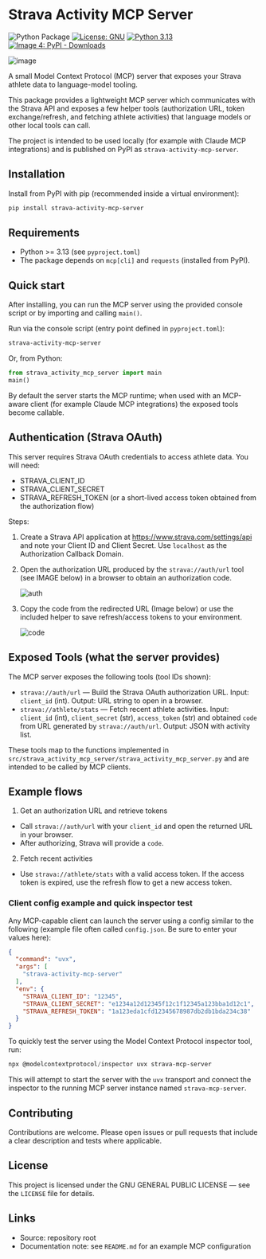 # Strava Activity MCP Server
![Python Package](https://github.com/tomekkorbak/strava-mcp-server/actions/workflows/python-package.yml/badge.svg)
[![License: GNU](https://img.shields.io/badge/License-GPLv3-blue.svg)](https://opensource.org/licenses/gpl-3-0)
[![Python 3.13](https://img.shields.io/badge/python-3.13-blue?logo=python&logoColor=white)](https://www.python.org/downloads/release/python-3130/)
[![Image 4: PyPI - Downloads](https://pypi-camo.freetls.fastly.net/181f8d950cca6deba70a687f7d20516c0643a07f/68747470733a2f2f696d672e736869656c64732e696f2f707970692f646d2f6761727468)](https://pypistats.org/packages/strava-activity-mcp-server)

![image](https://github.com/user-attachments/assets/4bb214ca-1132-4e63-9390-d6eaddab50be)



A small Model Context Protocol (MCP) server that exposes your Strava athlete data to language-model tooling.

This package provides a lightweight MCP server which communicates with the Strava API and exposes a few helper tools (authorization URL, token exchange/refresh, and fetching athlete activities) that language models or other local tools can call.

The project is intended to be used locally (for example with Claude MCP integrations) and is published on PyPI as `strava-activity-mcp-server`.

## Installation

Install from PyPI with pip (recommended inside a virtual environment):

```powershell
pip install strava-activity-mcp-server
```

## Requirements

- Python >= 3.13 (see `pyproject.toml`)
- The package depends on `mcp[cli]` and `requests` (installed from PyPI).

## Quick start

After installing, you can run the MCP server using the provided console script or by importing and calling `main()`.

Run via the console script (entry point defined in `pyproject.toml`):

```cmd
strava-activity-mcp-server
```

Or, from Python:

```python
from strava_activity_mcp_server import main
main()
```

By default the server starts the MCP runtime; when used with an MCP-aware client (for example Claude MCP integrations) the exposed tools become callable.

## Authentication (Strava OAuth)

This server requires Strava OAuth credentials to access athlete data. You will need:

- STRAVA_CLIENT_ID
- STRAVA_CLIENT_SECRET
- STRAVA_REFRESH_TOKEN (or a short-lived access token obtained from the authorization flow)

Steps:

1. Create a Strava API application at https://www.strava.com/settings/api and note your Client ID and Client Secret. Use `localhost` as the Authorization Callback Domain.
2. Open the authorization URL produced by the `strava://auth/url` tool (see IMAGE below) in a browser to obtain an authorization code.

   ![auth](https://github.com/user-attachments/assets/a348ccc7-a4be-49fb-8f79-b88f9d80cfc9)

3. Copy the code from the redirected URL (Image below) or use the included helper to save refresh/access tokens to your environment.

   ![code](https://github.com/user-attachments/assets/0bb54edb-c9f9-4416-8fb2-c7e0a38d11c9)


## Exposed Tools (what the server provides)

The MCP server exposes the following tools (tool IDs shown):

- `strava://auth/url` — Build the Strava OAuth authorization URL. Input: `client_id` (int). Output: URL string to open in a browser.
- `strava://athlete/stats` — Fetch recent athlete activities. Input: `client_id` (int), `client_secret` (str), `access_token` (str) and obtained `code` from URL generated by `strava://auth/url`. Output: JSON with activity list.

These tools map to the functions implemented in `src/strava_activity_mcp_server/strava_activity_mcp_server.py` and are intended to be called by MCP clients.

## Example flows

1) Get an authorization URL and retrieve tokens

- Call `strava://auth/url` with your `client_id` and open the returned URL in your browser.
- After authorizing, Strava will provide a `code`.

2) Fetch recent activities

- Use `strava://athlete/stats` with a valid access token. If the access token is expired, use the refresh flow to get a new access token.

### Client config example and quick inspector test

Any MCP-capable client can launch the server using a config similar to the following (example file often called `config.json`. Be sure to enter your values here):

```json
{
  "command": "uvx",
  "args": [
    "strava-activity-mcp-server"
  ],
  "env": {
    "STRAVA_CLIENT_ID": "12345",
    "STRAVA_CLIENT_SECRET": "e1234a12d12345f12c1f12345a123bba1d12c1",
    "STRAVA_REFRESH_TOKEN": "1a123eda1cfd12345678987db2db1bda234c38"
  }
}
```

To quickly test the server using the Model Context Protocol inspector tool, run:

```powershell
npx @modelcontextprotocol/inspector uvx strava-mcp-server
```

This will attempt to start the server with the `uvx` transport and connect the inspector to the running MCP server instance named `strava-mcp-server`.


## Contributing

Contributions are welcome. Please open issues or pull requests that include a clear description and tests where applicable.

## License

This project is licensed under the GNU GENERAL PUBLIC LICENSE — see the `LICENSE` file for details.

## Links

- Source: repository root
- Documentation note: see `README.md` for an example MCP configuration




